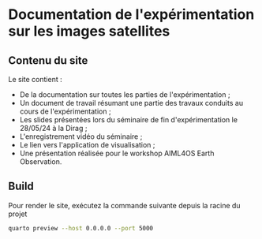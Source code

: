 # Documentation de l'expérimentation sur les images satellites

## Contenu du site

Le site contient :

- De la documentation sur toutes les parties de l'expérimentation ;
- Un document de travail résumant une partie des travaux conduits au cours de l'expérimentation ;
- Les slides présentées lors du séminaire de fin d'expérimentation le 28/05/24 à la Dirag ;
- L'enregistrement vidéo du séminaire ;
- Le lien vers l'application de visualisation ;
- Une présentation réalisée pour le workshop AIML4OS Earth Observation.

## Build

Pour render le site, exécutez la commande suivante depuis la racine du projet

```sh
quarto preview --host 0.0.0.0 --port 5000
```
